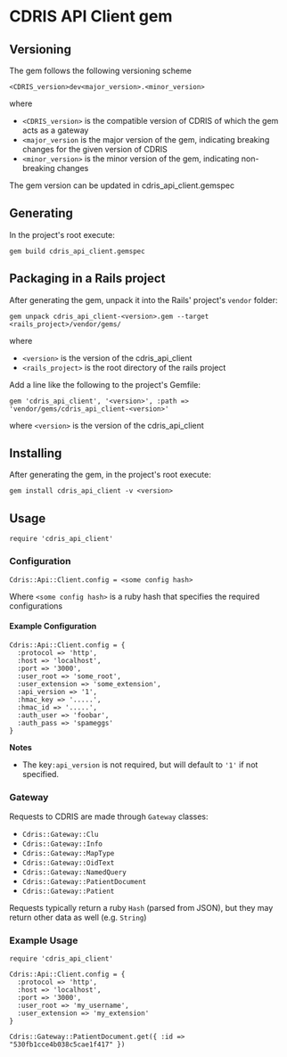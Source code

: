 # CDRIS API Client gem

## Versioning
The gem follows the following versioning scheme
```
<CDRIS_version>dev<major_version>.<minor_version>
```
where
 - `<CDRIS_version>` is the compatible version of CDRIS of which the gem acts as a gateway
 - `<major_version` is the major version of the gem, indicating breaking changes for the given version of CDRIS
 - `<minor_version>` is the minor version of the gem, indicating non-breaking changes

The gem version can be updated in cdris_api_client.gemspec

## Generating
In the project's root execute:
```
gem build cdris_api_client.gemspec
```

## Packaging in a Rails project
After generating the gem, unpack it into the Rails' project's `vendor` folder:
```
gem unpack cdris_api_client-<version>.gem --target <rails_project>/vendor/gems/
```
where
 - `<version>` is the version of the cdris_api_client
 - `<rails_project>` is the root directory of the rails project

Add a line like the following to the project's Gemfile:
```
gem 'cdris_api_client', '<version>', :path => 'vendor/gems/cdris_api_client-<version>'
```
where `<version>` is the version of the cdris_api_client

## Installing
After generating the gem, in the project's root execute:
```
gem install cdris_api_client -v <version>
```

## Usage

```
require 'cdris_api_client'
```

### Configuration

```
Cdris::Api::Client.config = <some config hash>
```

Where `<some config hash>` is a ruby hash that specifies the required configurations

#### Example Configuration

```
Cdris::Api::Client.config = {
  :protocol => 'http',
  :host => 'localhost',
  :port => '3000',
  :user_root => 'some_root',
  :user_extension => 'some_extension',
  :api_version => '1',
  :hmac_key => '.....',
  :hmac_id => '.....',
  :auth_user => 'foobar',
  :auth_pass => 'spameggs'
}
```

**Notes**

 - The key`:api_version` is not required, but will default to `'1'` if not specified.

### Gateway

Requests to CDRIS are made through `Gateway` classes:

 - `Cdris::Gateway::Clu`
 - `Cdris::Gateway::Info`
 - `Cdris::Gateway::MapType`
 - `Cdris::Gateway::OidText`
 - `Cdris::Gateway::NamedQuery`
 - `Cdris::Gateway::PatientDocument`
 - `Cdris::Gateway::Patient`

Requests typically return a ruby `Hash` (parsed from JSON), but they may return other data as well (e.g. `String`)

### Example Usage

```
require 'cdris_api_client'

Cdris::Api::Client.config = {
  :protocol => 'http',
  :host => 'localhost',
  :port => '3000',
  :user_root => 'my_username',
  :user_extension => 'my_extension'
}

Cdris::Gateway::PatientDocument.get({ :id => "530fb1cce4b038c5cae1f417" })
```
